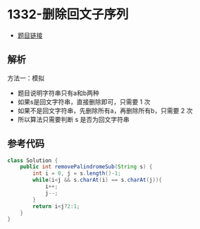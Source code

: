 # 1332-删除回文子序列

- [题目链接](https://leetcode-cn.com/problems/remove-palindromic-subsequences/)

## 解析

方法一：模拟
- 题目说明字符串只有a和b两种
- 如果s是回文字符串，直接删除即可，只需要 1 次
- 如果不是回文字符串，先删除所有a，再删除所有b，只需要 2 次
- 所以算法只需要判断 s 是否为回文字符串

## 参考代码
```Java
class Solution {
    public int removePalindromeSub(String s) {
        int i = 0, j = s.length()-1;
        while(i<j && s.charAt(i) == s.charAt(j)){
            i++;
            j--;
        }
        return i<j?2:1;
    }
}
```
